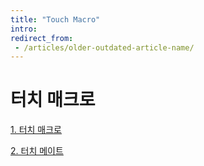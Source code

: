 ```yaml
---
title: "Touch Macro"
intro:
redirect_from:
 - /articles/older-outdated-article-name/
---
```

# 터치 매크로
[1. 터치 매크로](TouchMacro/README.md)

[2. 터치 메이트](TouchMate/README.md)

